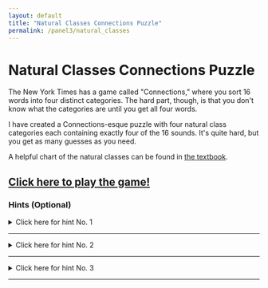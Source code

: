 ```yaml
---
layout: default
title: "Natural Classes Connections Puzzle"
permalink: /panel3/natural_classes
---
```



# Natural Classes Connections Puzzle
The New York Times has a game called "Connections," where you sort 16 words into four distinct categories. The hard part, though, is that you don't know what the categories are until you get all four words.

I have created a Connections-esque puzzle with four natural class categories each containing exactly four of the 16 sounds. It's quite hard, but you get as many guesses as you need.

A helpful chart of the natural classes can be found in [the textbook](https://ecampusontario.pressbooks.pub/essentialsoflinguistics/chapter/4-5-natural-classes/).

## [Click here to play the game!](https://connections.swellgarfo.com/game/-O7LX_gebQ5dxxvs_hZQ)

### Hints (Optional)

<details>
  <summary>Click here for hint No. 1</summary>
  
  What's it called when a sound doesn't use your vocal chords?
  
</details>

___

<details>
  <summary>Click here for hint No. 2</summary>
  
  What's it called when a sound can make a syllable by itself?
  
</details>

___

<details>
  <summary>Click here for hint No. 3</summary>
  
  What's it called when you use the body of the tongue to make a sound?
  
</details>

___